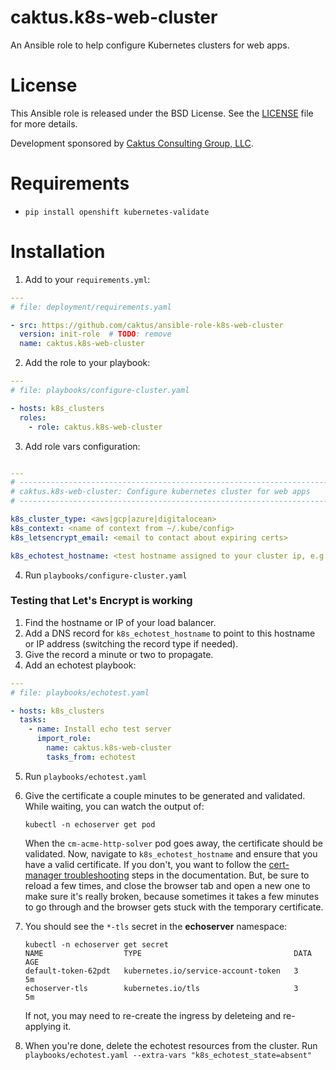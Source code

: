 # caktus.k8s-web-cluster

An Ansible role to help configure Kubernetes clusters for web apps.


# License

This Ansible role is released under the BSD License. See the
[LICENSE](https://github.com/caktus/ansible-role-k8s-web-cluster/blob/master/LICENSE)
file for more details.

Development sponsored by [Caktus Consulting Group, LLC](http://www.caktusgroup.com/services>).


# Requirements

* ``pip install openshift kubernetes-validate``


# Installation

1. Add to your ``requirements.yml``:


```yaml
---
# file: deployment/requirements.yaml

- src: https://github.com/caktus/ansible-role-k8s-web-cluster
  version: init-role  # TODO: remove
  name: caktus.k8s-web-cluster
```

2. Add the role to your playbook:

```yaml
---
# file: playbooks/configure-cluster.yaml

- hosts: k8s_clusters
  roles:
    - role: caktus.k8s-web-cluster
```

3. Add role vars configuration:

```yaml

---
# ----------------------------------------------------------------------------
# caktus.k8s-web-cluster: Configure kubernetes cluster for web apps
# ----------------------------------------------------------------------------

k8s_cluster_type: <aws|gcp|azure|digitalocean>
k8s_context: <name of context from ~/.kube/config>
k8s_letsencrypt_email: <email to contact about expiring certs>

k8s_echotest_hostname: <test hostname assigned to your cluster ip, e.g. echotest.caktus-built.com>
```

4. Run ``playbooks/configure-cluster.yaml``


### Testing that Let's Encrypt is working

1. Find the hostname or IP of your load balancer.
2. Add a DNS record for ``k8s_echotest_hostname`` to
   point to this hostname or IP address (switching the record type if needed).
3. Give the record a minute or two to propagate.
4. Add an echotest playbook:

```yaml
---
# file: playbooks/echotest.yaml

- hosts: k8s_clusters
  tasks:
    - name: Install echo test server
      import_role:
        name: caktus.k8s-web-cluster
        tasks_from: echotest
```

5. Run ``playbooks/echotest.yaml``

6. Give the certificate a couple minutes to be generated and validated. While waiting,
   you can watch the output of:

       kubectl -n echoserver get pod

   When the ``cm-acme-http-solver`` pod goes away, the certificate should be
   validated. Now, navigate to ``k8s_echotest_hostname`` and ensure that you
   have a valid certificate. If you don't, you want to follow the
   [cert-manager troubleshooting](https://docs.cert-manager.io/en/latest/getting-started/troubleshooting.html)
   steps in the documentation. But, be sure to reload a few times, and close the
   browser tab and open a new one to make sure it's really broken, because
   sometimes it takes a few minutes to go through and the browser gets stuck
   with the temporary certificate.

7. You should see the ``*-tls`` secret in the **echoserver** namespace:

       kubectl -n echoserver get secret
       NAME                  TYPE                                  DATA   AGE
       default-token-62pdt   kubernetes.io/service-account-token   3      5m
       echoserver-tls        kubernetes.io/tls                     3      5m

   If not, you may need to re-create the ingress by deleteing and re-applying
   it.

8. When you're done, delete the echotest resources from the cluster. Run ``playbooks/echotest.yaml --extra-vars "k8s_echotest_state=absent"``
